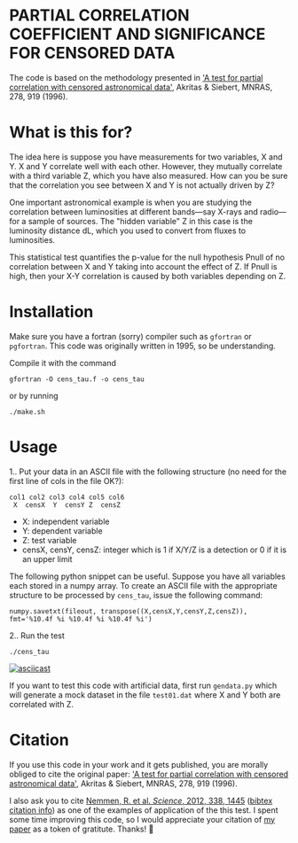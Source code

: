 PARTIAL CORRELATION COEFFICIENT AND SIGNIFICANCE FOR CENSORED DATA
=======================================

The code is based on the methodology presented in ['A test for partial correlation with censored astronomical data'](https://ui.adsabs.harvard.edu/abs/1996MNRAS.278..919A/abstract), Akritas & Siebert, MNRAS, 278, 919 (1996).

# What is this for? 

The idea here is suppose you have measurements for two variables, X and Y. X and Y correlate well with each other. However, they mutually correlate with a third variable Z, which you have also measured. How can you be sure that the correlation you see between X and Y is not actually driven by Z? 

One important astronomical example is when you are studying the correlation between luminosities at different bands—say X-rays and radio—for a sample of sources. The "hidden variable" Z in this case is the luminosity distance dL, which you used to convert from fluxes to luminosities. 

This statistical test quantifies the p-value for the null hypothesis Pnull of no correlation between X and Y taking into account the effect of Z. If Pnull is high, then your X-Y correlation is caused by both variables depending on Z.

# Installation

Make sure you have a fortran (sorry) compiler such as `gfortran` or `pgfortran`. This code was originally written in 1995, so be understanding.

Compile it with the command

    gfortran -O cens_tau.f -o cens_tau
    
or by running

    ./make.sh

# Usage

1.. Put your data in an ASCII file with the following structure (no need for the first line of cols in the file OK?):

```
col1 col2 col3 col4 col5 col6
 X  censX  Y  censY Z  censZ  
```

- X: independent variable
- Y: dependent variable 
- Z: test variable
- censX, censY, censZ: integer which is 1 if X/Y/Z is a detection or 0 if it is an upper limit

The following python snippet can be useful. Suppose you have all variables each stored in a numpy array. To create an ASCII file with the appropriate structure to be processed by `cens_tau`, issue the following command:

    numpy.savetxt(fileout, transpose((X,censX,Y,censY,Z,censZ)), fmt='%10.4f %i %10.4f %i %10.4f %i')

2.. Run the test

    ./cens_tau

[![asciicast](https://asciinema.org/a/OHsWi1RysfiDEXtJjJMfYKL1B.svg)](https://asciinema.org/a/OHsWi1RysfiDEXtJjJMfYKL1B)

If you want to test this code with artificial data, first run `gendata.py` which will generate a mock dataset in the file `test01.dat` where X and Y both are correlated with Z.

# Citation

If you use this code in your work and it gets published, you are morally obliged to cite the original paper: ['A test for partial correlation with censored astronomical data'](https://ui.adsabs.harvard.edu/abs/1996MNRAS.278..919A/abstract), Akritas & Siebert, MNRAS, 278, 919 (1996). 

I also ask you to cite [Nemmen, R. et al. *Science*, 2012, 338, 1445](http://labs.adsabs.harvard.edu/adsabs/abs/2012Sci...338.1445N/) ([bibtex citation info](http://adsabs.harvard.edu/cgi-bin/nph-bib_query?bibcode=2012Sci...338.1445N&data_type=BIBTEX&db_key=AST&nocookieset=1)) as one of the examples of application of the this test. I spent some time improving this code, so I would appreciate your citation of [my paper](http://labs.adsabs.harvard.edu/adsabs/abs/2012Sci...338.1445N/) as a token of gratitute. Thanks! 🙂
